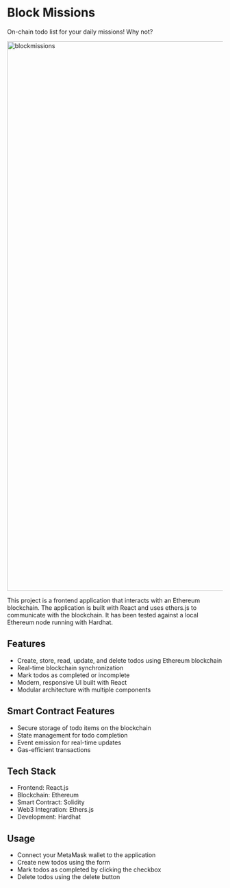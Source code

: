# Block Missions
On-chain todo list for your daily missions! Why not?
 
<img width="1280" alt="blockmissions" src="https://github.com/user-attachments/assets/9f08bd36-0436-437f-aba0-b2d695b6e959" />

This project is a frontend application that interacts with an Ethereum blockchain. The application is built with React and uses ethers.js to communicate with the blockchain. It has been tested against a local Ethereum node running with Hardhat.

## Features

- Create, store, read, update, and delete todos using Ethereum blockchain
- Real-time blockchain synchronization
- Mark todos as completed or incomplete
- Modern, responsive UI built with React
- Modular architecture with multiple components

## Smart Contract Features

- Secure storage of todo items on the blockchain
- State management for todo completion
- Event emission for real-time updates
- Gas-efficient transactions

## Tech Stack

- Frontend: React.js
- Blockchain: Ethereum
- Smart Contract: Solidity
- Web3 Integration: Ethers.js
- Development: Hardhat

## Usage

- Connect your MetaMask wallet to the application
- Create new todos using the form
- Mark todos as completed by clicking the checkbox
- Delete todos using the delete button


